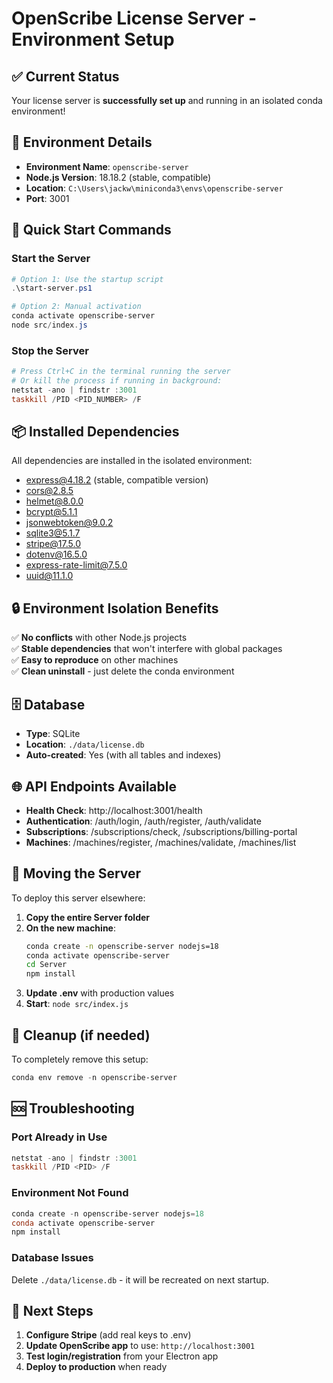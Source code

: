 # OpenScribe License Server - Environment Setup

## ✅ Current Status
Your license server is **successfully set up** and running in an isolated conda environment!

## 🔧 Environment Details

- **Environment Name**: `openscribe-server`
- **Node.js Version**: 18.18.2 (stable, compatible)
- **Location**: `C:\Users\jackw\miniconda3\envs\openscribe-server`
- **Port**: 3001

## 🚀 Quick Start Commands

### Start the Server
```powershell
# Option 1: Use the startup script
.\start-server.ps1

# Option 2: Manual activation
conda activate openscribe-server
node src/index.js
```

### Stop the Server
```powershell
# Press Ctrl+C in the terminal running the server
# Or kill the process if running in background:
netstat -ano | findstr :3001
taskkill /PID <PID_NUMBER> /F
```

## 📦 Installed Dependencies

All dependencies are installed in the isolated environment:

- express@4.18.2 (stable, compatible version)
- cors@2.8.5
- helmet@8.0.0
- bcrypt@5.1.1
- jsonwebtoken@9.0.2
- sqlite3@5.1.7
- stripe@17.5.0
- dotenv@16.5.0
- express-rate-limit@7.5.0
- uuid@11.1.0

## 🔒 Environment Isolation Benefits

✅ **No conflicts** with other Node.js projects  
✅ **Stable dependencies** that won't interfere with global packages  
✅ **Easy to reproduce** on other machines  
✅ **Clean uninstall** - just delete the conda environment  

## 🗄️ Database

- **Type**: SQLite
- **Location**: `./data/license.db`
- **Auto-created**: Yes (with all tables and indexes)

## 🌐 API Endpoints Available

- **Health Check**: http://localhost:3001/health
- **Authentication**: /auth/login, /auth/register, /auth/validate
- **Subscriptions**: /subscriptions/check, /subscriptions/billing-portal
- **Machines**: /machines/register, /machines/validate, /machines/list

## 🔄 Moving the Server

To deploy this server elsewhere:

1. **Copy the entire Server folder**
2. **On the new machine**:
   ```bash
   conda create -n openscribe-server nodejs=18
   conda activate openscribe-server
   cd Server
   npm install
   ```
3. **Update .env** with production values
4. **Start**: `node src/index.js`

## 🧹 Cleanup (if needed)

To completely remove this setup:
```powershell
conda env remove -n openscribe-server
```

## 🆘 Troubleshooting

### Port Already in Use
```powershell
netstat -ano | findstr :3001
taskkill /PID <PID> /F
```

### Environment Not Found
```powershell
conda create -n openscribe-server nodejs=18
conda activate openscribe-server
npm install
```

### Database Issues
Delete `./data/license.db` - it will be recreated on next startup.

## 🎯 Next Steps

1. **Configure Stripe** (add real keys to .env)
2. **Update OpenScribe app** to use: `http://localhost:3001`
3. **Test login/registration** from your Electron app
4. **Deploy to production** when ready 
